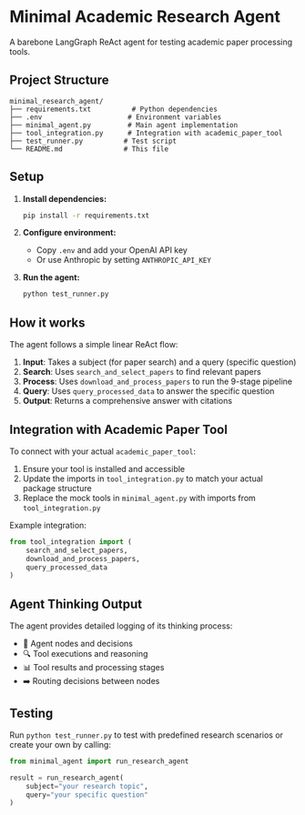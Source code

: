 # Minimal Academic Research Agent

A barebone LangGraph ReAct agent for testing academic paper processing tools.

## Project Structure
```
minimal_research_agent/
├── requirements.txt          # Python dependencies
├── .env                     # Environment variables
├── minimal_agent.py         # Main agent implementation
├── tool_integration.py      # Integration with academic_paper_tool
├── test_runner.py          # Test script
└── README.md               # This file
```

## Setup

1. **Install dependencies:**
   ```bash
   pip install -r requirements.txt
   ```

2. **Configure environment:**
   - Copy `.env` and add your OpenAI API key
   - Or use Anthropic by setting `ANTHROPIC_API_KEY`

3. **Run the agent:**
   ```bash
   python test_runner.py
   ```

## How it works

The agent follows a simple linear ReAct flow:

1. **Input**: Takes a subject (for paper search) and a query (specific question)
2. **Search**: Uses `search_and_select_papers` to find relevant papers
3. **Process**: Uses `download_and_process_papers` to run the 9-stage pipeline
4. **Query**: Uses `query_processed_data` to answer the specific question
5. **Output**: Returns a comprehensive answer with citations

## Integration with Academic Paper Tool

To connect with your actual `academic_paper_tool`:

1. Ensure your tool is installed and accessible
2. Update the imports in `tool_integration.py` to match your actual package structure
3. Replace the mock tools in `minimal_agent.py` with imports from `tool_integration.py`

Example integration:
```python
from tool_integration import (
    search_and_select_papers,
    download_and_process_papers, 
    query_processed_data
)
```

## Agent Thinking Output

The agent provides detailed logging of its thinking process:
- 🤖 Agent nodes and decisions
- 🔍 Tool executions and reasoning
- 📊 Tool results and processing stages
- ➡️ Routing decisions between nodes

## Testing

Run `python test_runner.py` to test with predefined research scenarios or create your own by calling:

```python
from minimal_agent import run_research_agent

result = run_research_agent(
    subject="your research topic",
    query="your specific question"
)
```